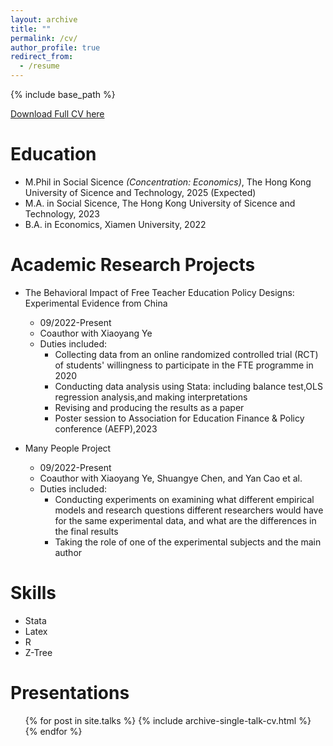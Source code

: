 ```yaml
---
layout: archive
title: ""
permalink: /cv/
author_profile: true
redirect_from:
  - /resume
---
```


{% include base_path %}

[Download Full CV here](http://jiawenke.github.io/files/Jiawen_Ke_CV.pdf)

Education
======
* M.Phil in Social Sicence *(Concentration: Economics)*, The Hong Kong University of Sicence and Technology, 2025 (Expected)
* M.A. in Social Sicence, The Hong Kong University of Sicence and Technology, 2023
* B.A. in Economics, Xiamen University, 2022


Academic Research Projects
======
* The Behavioral Impact of Free Teacher Education Policy Designs: Experimental Evidence from China
  * 09/2022-Present
  * Coauthor with Xiaoyang Ye
  * Duties included: 
    * Collecting data from an online randomized controlled trial (RCT) of students' willingness to participate in the FTE programme
in 2020
    * Conducting data analysis using Stata: including balance test,OLS regression analysis,and making interpretations
    * Revising and producing the results as a paper
    * Poster session to Association for Education Finance & Policy conference (AEFP),2023

* Many People Project
  * 09/2022-Present
  * Coauthor with Xiaoyang Ye, Shuangye Chen, and Yan Cao et al.
  * Duties included:
      * Conducting experiments on examining what different empirical models and research questions different researchers would have
for the same experimental data, and what are the differences in the final results
      * Taking the role of one of the experimental subjects and the main author

Skills
======
* Stata
* Latex
* R
* Z-Tree

Presentations
======
  <ul>{% for post in site.talks %}
    {% include archive-single-talk-cv.html %}
  {% endfor %}</ul>




